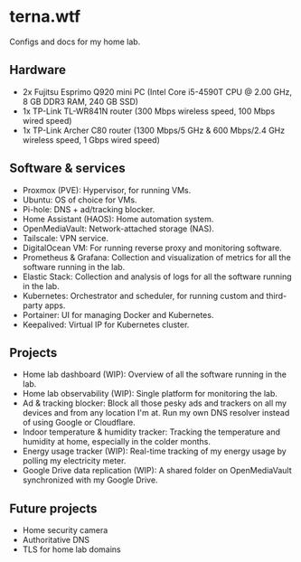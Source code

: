 # terna.wtf
Configs and docs for my home lab.

## Hardware
- 2x Fujitsu Esprimo Q920 mini PC (Intel Core i5-4590T CPU @ 2.00 GHz, 8 GB DDR3 RAM, 240 GB SSD)
- 1x TP-Link TL-WR841N router (300 Mbps wireless speed, 100 Mbps wired speed)
- 1x TP-Link Archer C80 router (1300 Mbps/5 GHz & 600 Mbps/2.4 GHz wireless speed, 1 Gbps wired speed)

## Software & services
- Proxmox (PVE): Hypervisor, for running VMs.
- Ubuntu: OS of choice for VMs.
- Pi-hole: DNS + ad/tracking blocker.
- Home Assistant (HAOS): Home automation system.
- OpenMediaVault: Network-attached storage (NAS).
- Tailscale: VPN service.
- DigitalOcean VM: For running reverse proxy and monitoring software.
- Prometheus & Grafana: Collection and visualization of metrics for all the software running in the lab.
- Elastic Stack: Collection and analysis of logs for all the software running in the lab.
- Kubernetes: Orchestrator and scheduler, for running custom and third-party apps.
- Portainer: UI for managing Docker and Kubernetes.
- Keepalived: Virtual IP for Kubernetes cluster.

## Projects
- Home lab dashboard (WIP): Overview of all the software running in the lab.
- Home lab observability (WIP): Single platform for monitoring the lab.
- Ad & tracking blocker: Block all those pesky ads and trackers on all my devices and from any location I'm at. Run my own DNS resolver instead of using Google or Cloudflare.
- Indoor temperature & humidity tracker: Tracking the temperature and humidity at home, especially in the colder months.
- Energy usage tracker (WIP): Real-time tracking of my energy usage by polling my electricity meter.
- Google Drive data replication (WIP): A shared folder on OpenMediaVault synchronized with my Google Drive.

## Future projects
- Home security camera
- Authoritative DNS
- TLS for home lab domains
